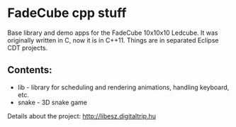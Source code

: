 FadeCube cpp stuff
==================

Base library and demo apps for the FadeCube 10x10x10 Ledcube.
It was originally written in C, now it is in C++11.
Things are in separated Eclipse CDT projects.

Contents:
---------
* lib - library for scheduling and rendering animations, handling keyboard, etc.
* snake - 3D snake game

Details about the project: http://libesz.digitaltrip.hu

